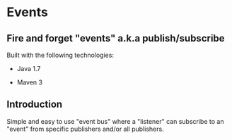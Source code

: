 Events
=================

Fire and forget "events" a.k.a publish/subscribe
------------------------------------------------

Built with the following technologies:

- Java 1.7

- Maven 3

Introduction
------------

Simple and easy to use "event bus" where a "listener" can subscribe to an "event" from specific publishers and/or all publishers.
